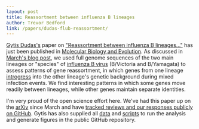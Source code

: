 ```yaml
---
layout: post
title: Reassortment between influenza B lineages
author: Trevor Bedford
link: /papers/dudas-flub-reassortment/
---
```


[Gytis Dudas's](http://tree.bio.ed.ac.uk/people/gdudas/) paper on ["Reassortment between influenza B lineages..."](/papers/dudas-flub-reassortment/) has just been published in [Molecular Biology and Evolution](http://mbe.oxfordjournals.org/content/early/2014/10/15/molbev.msu287.abstract).  As discussed in [March's blog post](/blog/flub-reassortment/), we used full genome sequences of the two main lineages or "species" of [influenza B virus](http://en.wikipedia.org/wiki/Influenzavirus_B) (B/Victoria and B/Yamagata) to assess patterns of gene reassortment, in which genes from one lineage [introgress](http://en.wikipedia.org/wiki/Introgression) into the other lineage's genetic background during mixed infection events. We find interesting patterns in which some genes move readily between lineages, while other genes maintain separate identities.

I'm very proud of the open science effort here.  We've had this paper up on the [arXiv](http://arxiv.org/abs/1403.1094) since March and have [tracked reviews and our responses publicly on GitHub](https://github.com/evogytis/fluB/issues?q=is%3Aissue+is%3Aclosed).  Gytis has also supplied all [data](https://github.com/evogytis/fluB/tree/master/data) and [scripts](https://github.com/evogytis/fluB/tree/master/scripts) to run the analysis and generate figures in the public GitHub repository.
